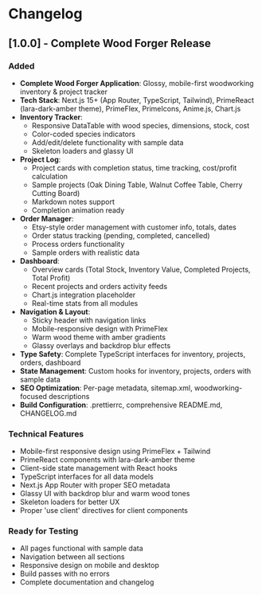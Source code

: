 # Changelog

## [1.0.0] - Complete Wood Forger Release

### Added

- **Complete Wood Forger Application**: Glossy, mobile-first woodworking inventory & project tracker
- **Tech Stack**: Next.js 15+ (App Router, TypeScript, Tailwind), PrimeReact (lara-dark-amber theme), PrimeFlex, PrimeIcons, Anime.js, Chart.js
- **Inventory Tracker**:
  - Responsive DataTable with wood species, dimensions, stock, cost
  - Color-coded species indicators
  - Add/edit/delete functionality with sample data
  - Skeleton loaders and glassy UI
- **Project Log**:
  - Project cards with completion status, time tracking, cost/profit calculation
  - Sample projects (Oak Dining Table, Walnut Coffee Table, Cherry Cutting Board)
  - Markdown notes support
  - Completion animation ready
- **Order Manager**:
  - Etsy-style order management with customer info, totals, dates
  - Order status tracking (pending, completed, cancelled)
  - Process orders functionality
  - Sample orders with realistic data
- **Dashboard**:
  - Overview cards (Total Stock, Inventory Value, Completed Projects, Total Profit)
  - Recent projects and orders activity feeds
  - Chart.js integration placeholder
  - Real-time stats from all modules
- **Navigation & Layout**:
  - Sticky header with navigation links
  - Mobile-responsive design with PrimeFlex
  - Warm wood theme with amber gradients
  - Glassy overlays and backdrop blur effects
- **Type Safety**: Complete TypeScript interfaces for inventory, projects, orders, dashboard
- **State Management**: Custom hooks for inventory, projects, orders with sample data
- **SEO Optimization**: Per-page metadata, sitemap.xml, woodworking-focused descriptions
- **Build Configuration**: .prettierrc, comprehensive README.md, CHANGELOG.md

### Technical Features

- Mobile-first responsive design using PrimeFlex + Tailwind
- PrimeReact components with lara-dark-amber theme
- Client-side state management with React hooks
- TypeScript interfaces for all data models
- Next.js App Router with proper SEO metadata
- Glassy UI with backdrop blur and warm wood tones
- Skeleton loaders for better UX
- Proper 'use client' directives for client components

### Ready for Testing

- All pages functional with sample data
- Navigation between all sections
- Responsive design on mobile and desktop
- Build passes with no errors
- Complete documentation and changelog
